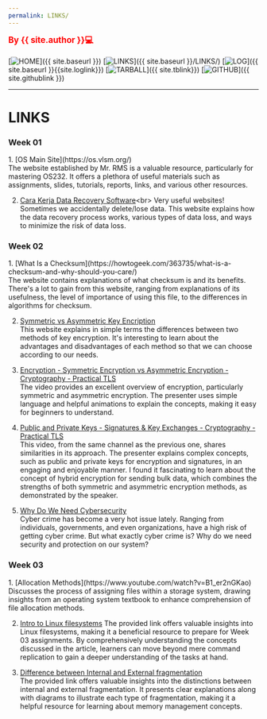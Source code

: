 ```yaml
---
permalink: LINKS/
---
```

<span style="color:red; font-weight:bold; font-size:larger;">By {{ site.author }}💻</span>
<br><br>
[![HOME](https://img.shields.io/badge/-HOME-C6DBDA?style=for-the-badge&logoColor=green)]({{ site.baseurl }})
[![LINKS](https://img.shields.io/badge/-LINKS-55CBCD?style=for-the-badge&logoColor=white)]({{ site.baseurl }}/LINKS/)
[![LOG](https://img.shields.io/badge/-LOG-5778A9?style=for-the-badge&logoColor=white)]({{ site.baseurl }}{{site.loglink}})
[![TARBALL](https://img.shields.io/badge/-TARBALL-BC9578?style=for-the-badge&logoColor=white)]({{ site.tblink}})
[![GITHUB](https://img.shields.io/badge/GitHub-100000?style=for-the-badge&logo=github&logoColor=white)]({{ site.githublink }})
<br>
<hr>

# LINKS #
<h3>Week 01</h3>
1. [OS Main Site](https://os.vlsm.org/) <br>
The website established by Mr. RMS is a valuable resource, particularly for mastering OS232. It offers a plethora of useful materials such as assignments, slides, tutorials, reports, links, and various other resources.

2. [Cara Kerja Data Recovery Software](https://www.techradar.com/news/how-data-recovery-software-works#:~:text=In%20the%20case%20of%20accidental,of%20the%20device%20in%20question.)<br>
Very useful websites! Sometimes we accidentally delete/lose data. This website explains how the data recovery process works, various types of data loss, and ways to minimize the risk of data loss.

<h3>Week 02</h3>
1. [What Is a Checksum](https://howtogeek.com/363735/what-is-a-checksum-and-why-should-you-care/)<br>
The website contains explanations of what checksum is and its benefits. There's a lot to gain from this website, ranging from explanations of its usefulness, the level of importance of using this file, to the differences in algorithms for checksum.

2. [Symmetric vs Asymmetric Key Encription](https://geeksforgeeks.org/difference-between-symmetric-and-asymmetric-key-encryption/)<br>
This website explains in simple terms the differences between two methods of key encryption. It's interesting to learn about the advantages and disadvantages of each method so that we can choose according to our needs.

3. [Encryption - Symmetric Encryption vs Asymmetric Encryption - Cryptography - Practical TLS](https://www.youtube.com/watch?v=o_g-M7UBqI8)<br>
The video provides an excellent overview of encryption, particularly symmetric and asymmetric encryption. The presenter uses simple language and helpful animations to explain the concepts, making it easy for beginners to understand.

4. [Public and Private Keys - Signatures & Key Exchanges - Cryptography - Practical TLS](https://www.youtube.com/watch?v=_zyKvPvh808)<br>
This video, from the same channel as the previous one, shares similarities in its approach. The presenter explains complex concepts, such as public and private keys for encryption and signatures, in an engaging and enjoyable manner. I found it fascinating to learn about the concept of hybrid encryption for sending bulk data, which combines the strengths of both symmetric and asymmetric encryption methods, as demonstrated by the speaker.

5. [Why Do We Need Cybersecurity](https://www.onelogin.com/learn/what-is-cyber-security)<br>
Cyber crime has become a very hot issue lately. Ranging from individuals, governments, and even organizations, have a high risk of getting cyber crime. But what exactly cyber crime is? Why do we need security and protection on our system?

<h3>Week 03</h3>
1. [Allocation Methods](https://www.youtube.com/watch?v=B1_er2nGKao)
Discusses the process of assigning files within a storage system, drawing insights from an operating system textbook to enhance comprehension of file allocation methods.

2. [Intro to Linux filesystems](https://opensource.com/life/16/10/introduction-linux-filesystems)
The provided link offers valuable insights into Linux filesystems, making it a beneficial resource to prepare for Week 03 assignments. By comprehensively understanding the concepts discussed in the article, learners can move beyond mere command replication to gain a deeper understanding of the tasks at hand.

3. [Difference between Internal and External fragmentation](https://www.geeksforgeeks.org/difference-between-internal-and-external-fragmentation/)<br>
The provided link offers valuable insights into the distinctions between internal and external fragmentation. It presents clear explanations along with diagrams to illustrate each type of fragmentation, making it a helpful resource for learning about memory management concepts.





